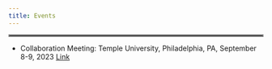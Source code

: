 ```yaml
---
title: Events
---
```

<hr style="border:2px solid gray">

- Collaboration Meeting: Temple University, Philadelphia, PA, September 8-9, 2023  [Link](https://sites.temple.edu/qgt2023/)
